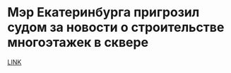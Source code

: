 # Мэр Екатеринбурга пригрозил судом за новости о строительстве многоэтажек в сквере



[LINK](https://varlamov.ru/3446488.html)